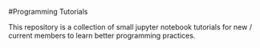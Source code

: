 #Programming Tutorials

This repository is a collection of small jupyter notebook tutorials for new / current members to learn better programming practices.
